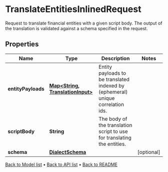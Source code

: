 

# TranslateEntitiesInlinedRequest

Request to translate financial entities with a given script body. The output of the translation is validated against a schema specified in the request.

## Properties

| Name | Type | Description | Notes |
|------------ | ------------- | ------------- | -------------|
|**entityPayloads** | [**Map&lt;String, TranslationInput&gt;**](TranslationInput.md) | Entity payloads to be translated indexed by (ephemeral) unique correlation ids. |  |
|**scriptBody** | **String** | The body of the translation script to use for translating the entities. |  |
|**schema** | [**DialectSchema**](DialectSchema.md) |  |  [optional] |



[Back to Model list](../README.md#documentation-for-models) &#8226; [Back to API list](../README.md#documentation-for-api-endpoints) &#8226; [Back to README](../README.md)


